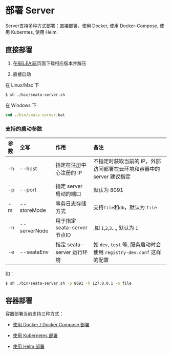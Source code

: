 # 部署 Server

Server支持多种方式部署：直接部署，使用 Docker, 使用 Docker-Compose, 使用 Kuberntes,  使用 Helm.

## 直接部署 

1. 在[RELEASE](https://github.com/seata/seata/releases)页面下载相应版本并解压 

2. 直接启动

在 Linux/Mac 下

```bash
$ sh ./bin/seata-server.sh
```

在 Windows 下

```cmd
cmd ./bin/seata-server.bat
```

### 支持的启动参数

|参数|全写|作用|备注|
|:--|:--|:--|:--|
|-h|--host|指定在注册中心注册的 IP|不指定时获取当前的 IP，外部访问部署在云环境和容器中的 server 建议指定|
|-p|--port|指定 server 启动的端口|默认为 8091|
|-m|--storeMode|事务日志存储方式|支持`file`和`db`，默认为 `file`|
|-n|--serverNode|用于指定seata-server节点ID|,如 `1`,`2`,`3`..., 默认为 `1`|
|-e|--seataEnv|指定 seata-server 运行环境|如 `dev`, `test` 等, 服务启动时会使用 `registry-dev.conf` 这样的配置|

如：

```bash
$ sh ./bin/seata-server.sh -p 8091 -h 127.0.0.1 -m file
```



## 容器部署 

容器部署当前支持三种方式：

- [使用 Docker / Docker Compose 部署 ](./deploy-by-docker.md)

- [使用 Kubernetes 部署 ](./deploy-by-kuberntes.md)

- [使用 Helm 部署](./deploy-by-helm.md)